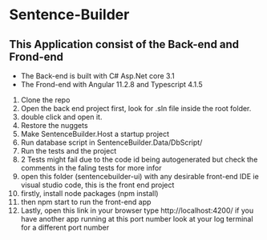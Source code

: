# Sentence-Builder
  ## This Application consist of the Back-end and Frond-end
  * The Back-end is built with C# Asp.Net core 3.1
  * The Frond-end with Angular 11.2.8 and Typescript 4.1.5

1. Clone the repo
2. Open the back end project first, look for .sln file inside the root folder.
3. double click and open it.
5. Restore the nuggets
6. Make SentenceBuilder.Host a startup project
7. Run database script in SentenceBuilder.Data/DbScript/
8. Run the tests and the project
9. 2 Tests might fail due to the code id being autogenerated but check the comments in the faling tests for more infor
10. open this folder (sentencebuilder-ui) with any desirable front-end IDE ie visual studio code, this is the front end project
11. firstly, install node packages (npm install)
12. then npm start to run the front-end app
13. Lastly, open this link in your browser type http://localhost:4200/ if you have another app running at this port number look at your log terminal for a different port number
